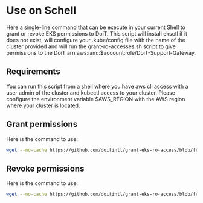 # Use on Schell


Here a single-line command that can be execute in your current Shell to grant or revoke EKS permissions to DoiT. This script will install eksctl if it does not exist, will configure your .kube/config file with the name of the cluster provided and will run the grant-ro-accesses.sh script to give permissions to the DoiT arn:aws:iam::$account:role/DoiT-Support-Gateway.


## Requirements
You can run this script from a shell where you have aws cli access with a user admin of the cluster and kubectl access to your cluster.
Please configure the environment variable $AWS_REGION with the AWS region where your cluster is located.

## Grant permissions
Here is the command to use:
```bash
wget --no-cache https://github.com/doitintl/grant-eks-ro-access/blob/feature/execute_on_shell/shell/execute_on_shell.sh -O execute_on_shell.sh && bash -i execute_on_shell.sh --grant
```

## Revoke permissions
Here is the command to use:
```bash
wget --no-cache https://github.com/doitintl/grant-eks-ro-access/blob/feature/execute_on_shell/shell/execute_on_shell.sh -O execute_on_shell.sh && bash -i execute_on_shell.sh --revoke
```

